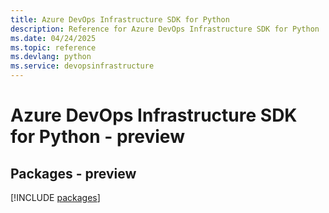 ```yaml
---
title: Azure DevOps Infrastructure SDK for Python
description: Reference for Azure DevOps Infrastructure SDK for Python
ms.date: 04/24/2025
ms.topic: reference
ms.devlang: python
ms.service: devopsinfrastructure
---
```

# Azure DevOps Infrastructure SDK for Python - preview
## Packages - preview
[!INCLUDE [packages](devops-infrastructure-index.md)]